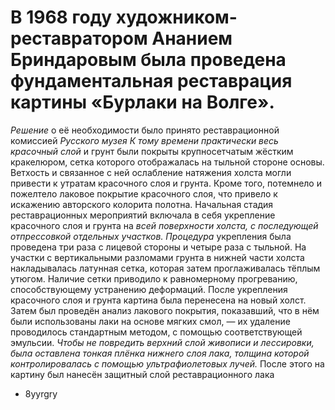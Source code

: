 # В 1968 году художником-реставратором Ананием Бриндаровым была проведена фундаментальная реставрация картины «Бурлаки на Волге».
  *Решение* о её необходимости  было принято реставрационной комиссией *Русского музея  К тому времени практически весь красочный слой* и грунт были покрыты крупносетчатым жёстким кракелюром, сетка которого отображалась на тыльной стороне основы. Ветхость и связанное с ней ослабление натяжения холста могли привести к утратам красочного слоя и грунта. Кроме того, потемнело и пожелтело лаковое покрытие красочного слоя, что привело к искажению авторского колорита полотна. Начальная стадия реставрационных мероприятий включала в себя укрепление красочного слоя и грунта на *всей поверхности холста, с последующей отпрессовкой отдельных участков. Процедура* укрепления была проведена три раза с лицевой стороны и четыре раза с тыльной. На участки с вертикальными разломами грунта в нижней части холста накладывалась латунная сетка, которая затем проглаживалась тёплым утюгом. Наличие сетки приводило к равномерному прогреванию, способствующему устранению деформаций. После укрепления красочного слоя и грунта картина была перенесена на новый холст. Затем был проведён анализ лакового покрытия, показавший, что в нём были использованы лаки на основе мягких смол, — их удаление проводилось стандартным методом, с помощью соответствующей эмульсии. *Чтобы не повредить верхний слой живописи и лессировки, была оставлена тонкая плёнка нижнего слоя лака, толщина которой контролировалась с помощью ультрафиолетовых лучей.* После этого на картину был нанесён защитный слой реставрационного лака
  + 8yyrgry